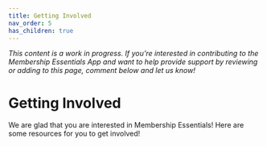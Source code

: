 ```yaml
---
title: Getting Involved
nav_order: 5
has_children: true
---
```


*This content is a work in progress. If you’re interested in contributing to the Membership Essentials App and want to help provide support by reviewing or adding to this page, comment below and let us know!*

# Getting Involved

We are glad that you are interested in Membership Essentials! Here are some resources for you to get involved!
